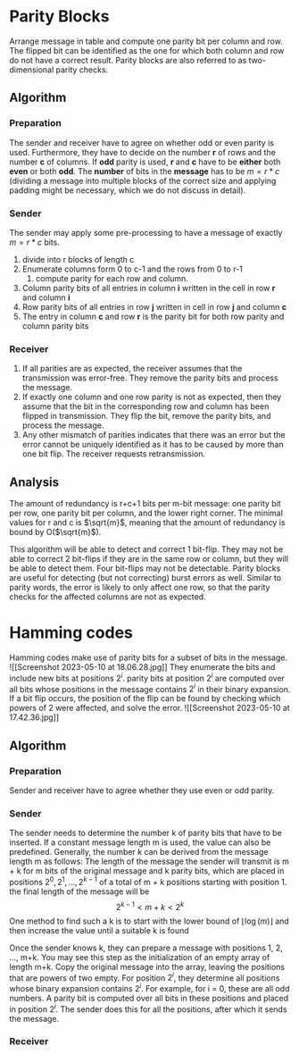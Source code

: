 # Parity Blocks
Arrange message in table and compute one parity bit per column and row. The flipped bit can be identified as the one for which both column and row do not have a correct result. Parity blocks are also referred to as two-dimensional parity checks. 
## Algorithm
### Preparation
The sender and receiver have to agree on whether odd or even parity is used. Furthermore, they have to decide on the number **r** of rows and the number **c** of columns. If **odd** parity is used, **r** and **c** have to be **either** both **even** or both **odd**. The **number** of bits in the **message** has to be $m=r*c$ (dividing a message into multiple blocks of the correct size and applying padding might be necessary, which we do not discuss in detail). 
### Sender
The sender may apply some pre-processing to have a message of exactly $m=r*c$ bits. 
1. divide into r blocks of length c
2. Enumerate columns form 0 to c-1 and the rows from 0 to r-1
	1. compute parity for each row and column. 
3. Column parity bits of all entries in column **i** written in the cell in row **r** and column **i**
4. Row parity bits of all entries in row **j** written in cell in row **j** and column **c**
5. The entry in column **c** and row **r** is the parity bit for both row parity and column parity bits
### Receiver
1. If all parities are as expected, the receiver assumes that the transmission was error-free. They remove the parity bits and process the message.
2. If exactly one column and one row parity is not as expected, then they assume that the bit in the corresponding row and column has been flipped in transmission. They flip the bit, remove the parity bits, and process the message.
3. Any other mismatch of parities indicates that there was an error but the error cannot be uniquely identified as it has to be caused by more than one bit flip. The receiver requests retransmission.

## Analysis
The amount of redundancy is r+c+1 bits per m-bit message: one parity bit per row, one parity bit per column, and the lower right corner. The minimal values for r and c is $\sqrt{m}$, meaning that the amount of redundancy is bound by O($\sqrt{m}$). 

This algorithm will be able to detect and correct 1 bit-flip. They may not be able to correct 2 bit-flips if they are in the same row or column, but they will be able to detect them. Four bit-flips may not be detectable. Parity blocks are useful for detecting (but not correcting) burst errors as well. Similar to parity words, the error is likely to only affect one row, so that the parity checks for the affected columns are not as expected. 

# Hamming codes
Hamming codes make use of parity bits for a subset of bits in the message. ![[Screenshot 2023-05-10 at 18.06.28.jpg]]
They enumerate the bits and include new bits at positions $2^{i}$. parity bits at position $2^{i}$ are computed over all bits whose positions in the message contains $2^{i}$ in their binary expansion. If a bit flip occurs, the position of the flip can be found by checking which powers of 2 were affected, and solve the error. ![[Screenshot 2023-05-10 at 17.42.36.jpg]]
## Algorithm
### Preparation
Sender and receiver have to agree whether they use even or odd parity. 
### Sender
The sender needs to determine the number k of parity bits that have to be inserted. If a constant message length m is used, the value can also be predefined. 
Generally, the number k can be derived from the message length m as follows: The length of the message the sender will transmit is m + k for m bits of the original message and k parity bits, which are placed in positions $2^{0},2^{1},...,2^{k-1}$ of a total of m + k positions starting with position 1. 
the final length of the message will be $$2^{k-1}<m+k<2^{k}$$
One method to find such a k is to start with the lower bound of $⌊\log{(m)}⌋$ and then increase the value until a suitable k is found

Once the sender knows k, they can prepare a message with positions 1, 2, ..., m+k. You may see this step as the initialization of an empty array of length m+k. Copy the original message into the array, leaving the positions that are powers of two empty. 
For position $2^{i}$, they determine all positions whose binary expansion contains $2^{i}$. For example, for i = 0, these are all odd numbers. A parity bit is computed over all bits in these positions and placed in position $2^{i}$.
The sender does this for all the positions, after which it sends the message. 

### Receiver
